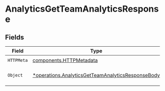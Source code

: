 # AnalyticsGetTeamAnalyticsResponse


## Fields

| Field                                                                                                                 | Type                                                                                                                  | Required                                                                                                              | Description                                                                                                           |
| --------------------------------------------------------------------------------------------------------------------- | --------------------------------------------------------------------------------------------------------------------- | --------------------------------------------------------------------------------------------------------------------- | --------------------------------------------------------------------------------------------------------------------- |
| `HTTPMeta`                                                                                                            | [components.HTTPMetadata](../../models/components/httpmetadata.md)                                                    | :heavy_check_mark:                                                                                                    | N/A                                                                                                                   |
| `Object`                                                                                                              | [*operations.AnalyticsGetTeamAnalyticsResponseBody](../../models/operations/analyticsgetteamanalyticsresponsebody.md) | :heavy_minus_sign:                                                                                                    | The request has succeeded.                                                                                            |